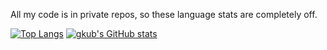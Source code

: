 All my code is in private repos, so these language stats are completely off.

[![Top Langs](https://github-readme-stats.vercel.app/api/top-langs/?username=gkub&show_icons=true&theme=radical)](https://github.com/anuraghazra/github-readme-stats) [![gkub's GitHub stats](https://github-readme-stats.vercel.app/api?username=gkub&theme=radical)](https://github.com/anuraghazra/github-readme-stats)
<!--  test -->
